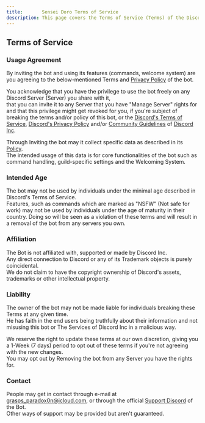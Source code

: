 ```yaml
---
title:       Sensei Doro Terms of Service    
description: This page covers the Terms of Service (Terms) of the Discord Bot "Sensei Doro".
---
```

<!-- markdownlint-disable MD001 MD003 MD041 MD033 -->

[discord]:                    https://discord.com
[support]:                    https://discord.gg/4gZxCAK9mb
[Discord's Privacy Policy]:   https://discord.com/privacy
[Discord's Terms of Service]: https://discord.com/terms
[Community Guidelines]:       https://discord.com/guidelines
[Sensei's Privacy Policy]:    https://github.com/shroominic/SenseiDoro-Pomodoro-Discord-Bot/blob/master/legal/Sensei_Doro_Privacy_Policy.md

Terms of Service
----------------

### Usage Agreement

By inviting the bot and using its features (commands, welcome system) are you agreeing to the below-mentioned Terms and [Privacy Policy][Sensei's Privacy Policy] of the bot.

You acknowledge that you have the privilege to use the bot freely on any Discord Server (Server) you share with it,  
that you can invite it to any Server that you have "Manage Server" rights for and that this privilege might get revoked for you,
if you're subject of breaking the terms and/or policy of this bot, or the [Discord's Terms of Service], [Discord's Privacy Policy] and/or [Community Guidelines] of [Discord Inc][discord].

Through Inviting the bot may it collect specific data as described in its [Policy][Sensei's Privacy Policy].  
The intended usage of this data is for core functionalities of the bot such as command handling, guild-specific settings and the Welcoming System.

### Intended Age

The bot may not be used by individuals under the minimal age described in Discord's Terms of Service.  
Features, such as commands which are marked as "NSFW" (Not safe for work) may not be used by individuals under the age of maturity in their country.
Doing so will be seen as a violation of these terms and will result in a removal of the bot from any servers you own.

### Affiliation

The Bot is not affiliated with, supported or made by Discord Inc.  
Any direct connection to Discord or any of its Trademark objects is purely coincidental.  
We do not claim to have the copyright ownership of Discord's assets, trademarks or other intellectual property.

### Liability

The owner of the bot may not be made liable for individuals breaking these Terms at any given time.  
He has faith in the end users being truthfully about their information and not misusing this bot or The Services of Discord Inc in a malicious way.

We reserve the right to update these terms at our own discretion, giving you a 1-Week (7 days) period to opt out of these terms if you're not agreeing with the new changes.  
You may opt out by Removing the bot from any Server you have the rights for.

### Contact

People may get in contact through e-mail at <grasps_paradox0n@icloud.com>, or through the official [Support Discord][support] of the Bot.  
Other ways of support may be provided but aren't guaranteed.
